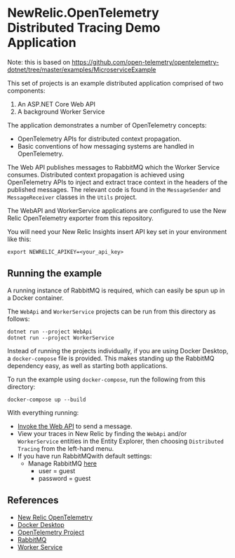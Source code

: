 # NewRelic.OpenTelemetry Distributed Tracing Demo Application

Note: this is based on https://github.com/open-telemetry/opentelemetry-dotnet/tree/master/examples/MicroserviceExample

This set of projects is an example distributed application comprised of two
components:

1. An ASP.NET Core Web API
2. A background Worker Service

The application demonstrates a number of OpenTelemetry concepts:

* OpenTelemetry APIs for distributed context propagation.
* Basic conventions of how messaging systems are handled in OpenTelemetry.

The Web API publishes messages to RabbitMQ which the Worker Service consumes.
Distributed context propagation is achieved using OpenTelemetry APIs to inject
and extract trace context in the headers of the published messages. The relevant
code is found in the `MessageSender` and `MessageReceiver` classes in the `Utils` project. 

The WebAPI and WorkerService applications are configured to use the New Relic OpenTelemetry exporter from this repository.

You will need your New Relic Insights insert API key set in your environment like this:

```shell
export NEWRELIC_APIKEY=<your_api_key>
```

## Running the example

A running instance of RabbitMQ is required, which can easily be
spun up in a Docker container.

The `WebApi` and `WorkerService` projects can be run from this directory as
follows:

```shell
dotnet run --project WebApi
dotnet run --project WorkerService
```

Instead of running the projects individually, if you are using Docker Desktop,
a `docker-compose` file is provided. This makes standing up the RabbitMQ dependency easy, as well as starting both applications.

To run the example using `docker-compose`, run the following from this
directory:

```shell
docker-compose up --build
```

With everything running:

* [Invoke the Web API](http://localhost:5000/SendMessage) to send a message.
* View your traces in New Relic by finding the `WebApi` and/or `WorkerService` entities in the Entity Explorer, then
  choosing `Distributed Tracing` from the left-hand menu.
* If you have run RabbitMQwith default settings:
  * Manage RabbitMQ [here](http://localhost:15672/)
    * user = guest
    * password = guest

## References

* [New Relic OpenTelemetry](https://docs.newrelic.com/docs/integrations/open-source-telemetry-integrations/open-source-telemetry-integration-list/opentelemetry-exporter)
* [Docker Desktop](https://www.docker.com/products/docker-desktop)
* [OpenTelemetry Project](https://opentelemetry.io/)
* [RabbitMQ](https://www.rabbitmq.com/)
* [Worker Service](https://docs.microsoft.com/en-us/azure/azure-monitor/app/worker-service)
